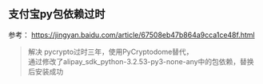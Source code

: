 ## 支付宝py包依赖过时

参考： https://jingyan.baidu.com/article/67508eb47b864a9cca1ce48f.html

> 解决
pycrypto过时三年，使用PyCryptodome替代，  
通过修改了alipay_sdk_python-3.2.53-py3-none-any中的包依赖，替换后安装成功
